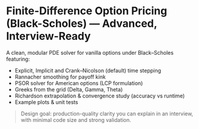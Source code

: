# Finite-Difference Option Pricing (Black-Scholes) — Advanced, Interview-Ready

A clean, modular PDE solver for vanilla options under Black–Scholes featuring:
- Explicit, Implicit and Crank–Nicolson (default) time stepping
- Rannacher smoothing for payoff kink
- PSOR solver for American options (LCP formulation)
- Greeks from the grid (Delta, Gamma, Theta)
- Richardson extrapolation & convergence study (accuracy vs runtime)
- Example plots & unit tests

> Design goal: production-quality clarity you can explain in an interview, with minimal code size and strong validation.
